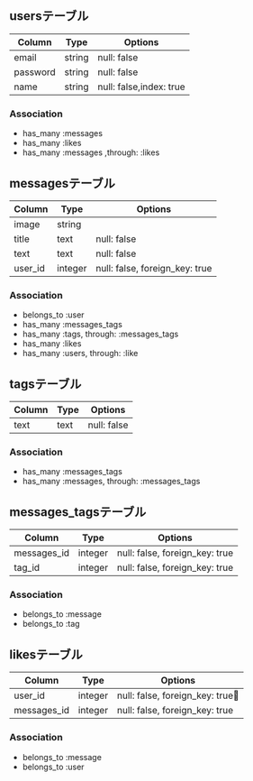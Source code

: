 ## usersテーブル
|Column|Type|Options|
|------|----|-------|
|email|string|null: false|
|password|string|null: false|
|name|string|null: false,index: true|
### Association
- has_many :messages
- has_many :likes
- has_many :messages ,through: :likes

## messagesテーブル
|Column|Type|Options|
|------|----|-------|
|image|string||
|title|text|null: false|
|text|text|null: false|
|user_id|integer|null: false, foreign_key: true|
### Association
- belongs_to :user
- has_many :messages_tags
- has_many :tags,  through:  :messages_tags
- has_many :likes
- has_many :users,  through:  :like

## tagsテーブル
|Column|Type|Options|
|------|----|-------|
|text|text|null: false|
### Association
- has_many :messages_tags
- has_many  :messages,  through:  :messages_tags

## messages_tagsテーブル
|Column|Type|Options|
|------|----|-------|
|messages_id|integer|null: false, foreign_key: true|
|tag_id|integer|null: false, foreign_key: true|
### Association
- belongs_to :message
- belongs_to :tag

## likesテーブル
|Column|Type|Options|
|------|----|-------|
|user_id|integer|null: false, foreign_key: true|
|messages_id|integer|null: false, foreign_key: true|
### Association
- belongs_to :message
- belongs_to :user